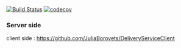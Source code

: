 
[![Build Status](https://travis-ci.com/JuliaBorovets/DeliveryService-Server.svg?branch=master)](https://travis-ci.com/JuliaBorovets/DeliveryService-Server)
[![codecov](https://codecov.io/gh/JuliaBorovets/DeliveryServiceServer/branch/master/graph/badge.svg)](https://codecov.io/gh/JuliaBorovets/DeliveryServiceServer)

### Server side

client side : https://github.com/JuliaBorovets/DeliveryServiceClient
